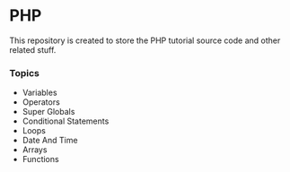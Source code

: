 # PHP

This repository is created to store the PHP tutorial source code and other related stuff.

### Topics

- Variables
- Operators
- Super Globals
- Conditional Statements
- Loops
- Date And Time
- Arrays
- Functions